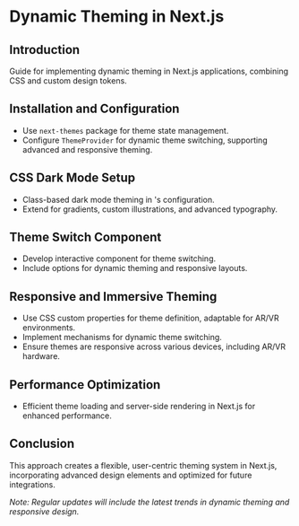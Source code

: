 # Dynamic Theming in Next.js

## Introduction
Guide for implementing dynamic theming in Next.js applications, combining  CSS and custom design tokens.

## Installation and Configuration
- Use `next-themes` package for theme state management.
- Configure `ThemeProvider` for dynamic theme switching, supporting advanced and responsive theming.

##  CSS Dark Mode Setup
- Class-based dark mode theming in 's configuration.
- Extend for gradients, custom illustrations, and advanced typography.

## Theme Switch Component
- Develop interactive component for theme switching.
- Include options for dynamic theming and responsive layouts.

## Responsive and Immersive Theming
- Use CSS custom properties for theme definition, adaptable for AR/VR environments.
- Implement mechanisms for dynamic theme switching.
- Ensure themes are responsive across various devices, including AR/VR hardware.

## Performance Optimization
- Efficient theme loading and server-side rendering in Next.js for enhanced performance.

## Conclusion
This approach creates a flexible, user-centric theming system in Next.js, incorporating advanced design elements and optimized for future integrations.

_Note: Regular updates will include the latest trends in dynamic theming and responsive design._
